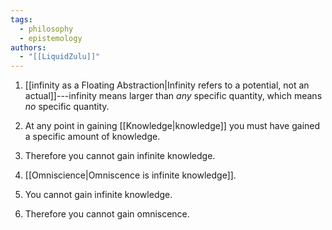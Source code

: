```yaml
---
tags:
  - philosophy
  - epistemology
authors:
  - "[[LiquidZulu]]"
---
```


1. [[infinity as a Floating Abstraction|Infinity refers to a potential, not an actual]]---infinity means larger than *any* specific quantity, which means *no* specific quantity.
2. At any point in gaining [[Knowledge|knowledge]] you must have gained a specific amount of knowledge.
3. Therefore you cannot gain infinite knowledge.

1. [[Omniscience|Omniscence is infinite knowledge]].
2. You cannot gain infinite knowledge.
3. Therefore you cannot gain omniscence.
